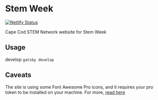 # Stem Week

[![Netlify Status](https://api.netlify.com/api/v1/badges/fa249a3a-68ea-4b4b-9aa6-394c87099ee1/deploy-status)](https://app.netlify.com/sites/gatstrap/deploys)

Cape Cod STEM Network website for Stem Week

## Usage

develop
`gatsby develop`

## Caveats

The site is using some Font Awesome Pro icons, and it requires your pro token to be installed on your machine. For more, [read here](https://fontawesome.com/how-to-use/on-the-web/setup/using-package-managers)
